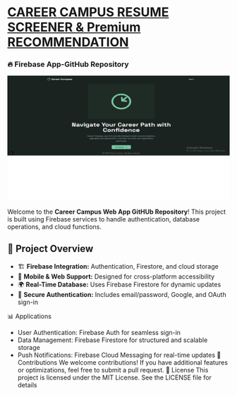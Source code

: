 # [CAREER CAMPUS RESUME SCREENER & Premium RECOMMENDATION](https://studio--career-compass-zeyh7.us-central1.hosted.app)
 ### 🔥 Firebase App-GitHub Repository
![Image](https://github.com/Ishita95-harvad/CAREER--CAMPUS--RESUME--SCREENER-----RECOMMENDATION-Firebase-App/blob/main/Screenshot%20(716).png)

Welcome to the **Career Campus Web App  GitHUb Repository**! This project is built using Firebase services to handle authentication, database operations, and cloud functions.

## 📌 Project Overview
- 🏗 **Firebase Integration:** Authentication, Firestore, and cloud storage  
- 📱 **Mobile & Web Support:** Designed for cross-platform accessibility  
- 🌍 **Real-Time Database:** Uses Firebase Firestore for dynamic updates  
- 🔐 **Secure Authentication:** Includes email/password, Google, and OAuth sign-in  



📊 Applications
- User Authentication: Firebase Auth for seamless sign-in
- Data Management: Firebase Firestore for structured and scalable storage
- Push Notifications: Firebase Cloud Messaging for real-time updates
🤝 Contributions
We welcome contributions! If you have additional features or optimizations, feel free to submit a pull request.
📜 License
This project is licensed under the MIT License. See the LICENSE file for details
